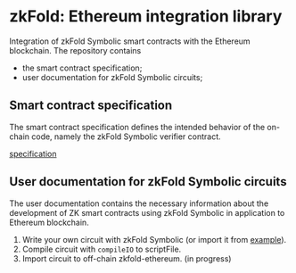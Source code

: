 # zkFold: Ethereum integration library
Integration of zkFold Symbolic smart contracts with the Ethereum blockchain. The repository contains
- the smart contract specification;
- user documentation for zkFold Symbolic circuits;

## Smart contract specification

The smart contract specification defines the intended behavior of the on-chain code, namely the zkFold Symbolic verifier contract.

[specification](https://github.com/zkFold/zkfold-ethereum/tree/init-docs/e2e-test/specification)

## User documentation for zkFold Symbolic circuits

The user documentation contains the necessary information about the development of ZK smart contracts using zkFold Symbolic in application to Ethereum blockchain.

1) Write your own circuit with zkFold Symbolic (or import it from [example](https://github.com/zkFold/zkfold-base/tree/init-docs/example)).
2) Compile circuit with `compileIO` to scriptFile.
3) Import circuit to off-chain zkfold-ethereum. (in progress)
